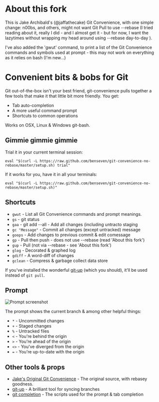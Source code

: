 # About this fork

This is Jake Archibald's (@jaffathecake) Git Convenience, with one simple change: n00bs, and others, might not want Git Pull to use --rebase (I tried reading about it, really I did - and I almost get it - but for now, I want the lazytimes without wrapping my head around using --rebase day-to-day </excuses>).

I've also added the 'gwut' command, to print a list of the Git Convenience commands and symbols used at prompt - this may not work on everything as it relies on bash (I'm new...)

# Convenient bits & bobs for Git

Git out-of-the-box isn't your best friend, git-convenience pulls together a few tools that make it that little bit more friendly. You get:

* Tab auto-completion
* A more useful command prompt
* Shortcuts to common operations

Works on OSX, Linux & Windows git-bash.

## Gimmie gimmie gimmie

Trial it in your current terminal session:

```
eval "$(curl -L https://raw.github.com/benseven/git-convenience-no-rebase/master/setup.sh) trial"
```

If it works for you, have it in all your terminals:

```
eval "$(curl -L https://raw.github.com/benseven/git-convenience-no-rebase/master/setup.sh)"
```

## Shortcuts

* `gwut` - List all Git Convenience commands and prompt meanings.
* `gs` - git status
* `gaa` - git add --all - Add all changes (including untracto staging</dd>
* `gc "Message"` - Commit all changes (except untracked) message</dd>
* `goops` - Add changes to previous commit &amp; edit comessage</dd>
* `gp` - Pull then push - does not use --rebase (read 'About this fork')
* `gup` - Pull (not via --rebase - see 'About this fork')
* `glog` - Decorated &amp; graphed log
* `gdiff` - A word-diff of changes
* `gclean` - Compress &amp; garbage collect data store


If you've installed the wonderful [git-up](https://github.com/aanand/git-up) (which you should), it'll be used instead of `git pull`.

## Prompt

![Prompt screenshot](https://raw.github.com/benseven/git-convenience-no-rebase/master/screenshot.png)

The prompt shows the current branch & among other helpful things:


* `*` - Uncommitted changes
* `+` - Staged changes
* `%` - Untracked files
* `<` - You're behind the origin
* `>` - You're ahead of the origin
* `<>` - You've diverged from the origin
* `=` - You're up-to-date with the origin

## Other tools & props

* [Jake's Original Git Convenience](https://github.com/jakearchibald/git-convenience) - The original source, with rebasey goodness.
* [git-up](https://github.com/aanand/git-up) - A brilliant tool for syncing branches
* [git completion](https://github.com/git/git/tree/master/contrib/completion) - The scripts used for the prompt & tab completion
